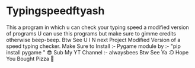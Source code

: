 # Typingspeedftyash
This a program in which u can check your typing speed a modified version of programs
U can use this programs but make sure to gimme credits otherwise beep-beep.
Btw See U I N next Project
Modified Version of a speed typing checker.
Make Sure to Install :- Pygame module by :- "pip install pygame "
😎
Sub My YT Channel :- alwaysbees 
Btw See Ya :D
Hope You Bought Pizza 🍕
